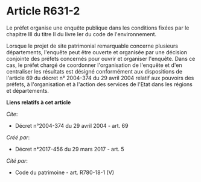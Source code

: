 # Article R631-2

Le préfet organise une enquête publique dans les conditions fixées par le chapitre III du titre II du livre Ier du code de
l'environnement. 

Lorsque le projet de site patrimonial remarquable concerne plusieurs départements, l'enquête peut être ouverte et organisée
par une décision conjointe des préfets concernés pour ouvrir et organiser l'enquête. Dans ce cas, le préfet chargé de
coordonner l'organisation de l'enquête et d'en centraliser les résultats est désigné conformément aux dispositions de
l'article 69 du décret n° 2004-374 du 29 avril 2004 relatif aux pouvoirs des préfets, à l'organisation et à l'action des
services de l'Etat dans les régions et départements.

**Liens relatifs à cet article**

_Cite_:

  - Décret n°2004-374 du 29 avril 2004 - art. 69

_Créé par_:

  - Décret n°2017-456 du 29 mars 2017 - art. 5

_Cité par_:

  - Code du patrimoine - art. R780-18-1 (V)
